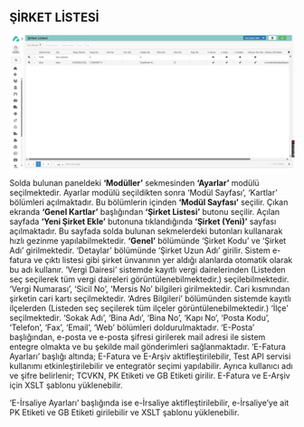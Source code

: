 
## ŞİRKET LİSTESİ

[![Image](../Ayarlar/sirketlistesi.png)](sirketlistesi)

Solda bulunan paneldeki **‘Modüller’** sekmesinden **‘Ayarlar’** modülü seçilmektedir. Ayarlar modülü seçildikten sonra ‘Modül Sayfası’, ‘Kartlar’ bölümleri açılmaktadır. Bu bölümlerin içinden **‘Modül Sayfası’** seçilir. Çıkan ekranda **‘Genel Kartlar’** başlığından **‘Şirket Listesi’** butonu seçilir. Açılan sayfada **‘Yeni Şirket Ekle’** butonuna tıklandığında **‘Şirket (Yeni)’** sayfası açılmaktadır. Bu sayfada solda bulunan sekmelerdeki butonları kullanarak hızlı gezinme yapılabilmektedir. **‘Genel’** bölümünde ‘Şirket Kodu’ ve ‘Şirket Adı’ girilmektedir. ‘Detaylar’ bölümünde ‘Şirket Uzun Adı’ girilir. Sistem e-fatura ve çıktı listesi gibi şirket ünvanının yer aldığı alanlarda otomatik olarak bu adı kullanır. ‘Vergi Dairesi’ sistemde kayıtlı vergi dairelerinden (Listeden seç seçilerek tüm vergi daireleri görüntülenebilmektedir.) seçilebilmektedir. ‘Vergi Numarası’, ‘Sicil No’, 'Mersis No’ bilgileri girilmektedir. Cari kısmından şirketin cari kartı seçilmektedir. ‘Adres Bilgileri’ bölümünden sistemde kayıtlı ilçelerden (Listeden seç seçilerek tüm ilçeler görüntülenebilmektedir.) ‘İlçe’ seçilmektedir. ‘Sokak Adı’, ‘Bina Adı’, ‘Bina No’, ‘Kapı No’, ‘Posta Kodu’, ‘Telefon’, ‘Fax’, ‘Email’, ‘Web’ bölümleri doldurulmaktadır. ‘E-Posta’ başlığından, e-posta ve e-posta şifresi girilerek mail adresi ile sistem entegre olmakta ve bu şekilde mail gönderimleri sağlanmaktadır. 
‘E-Fatura Ayarları’ başlığı altında; E-Fatura ve E-Arşiv aktifleştirilebilir, Test API servisi kullanımı etkinleştirilebilir ve entegratör seçimi yapılabilir. Ayrıca kullanıcı adı ve şifre belirlenir; TCVKN, PK Etiketi ve GB Etiketi girilir. E-Fatura ve E-Arşiv için XSLT şablonu yüklenebilir.

‘E-İrsaliye Ayarları’ başlığında ise e-İrsaliye aktifleştirilebilir, e-İrsaliye’ye ait PK Etiketi ve GB Etiketi girilebilir ve XSLT şablonu yüklenebilir.

